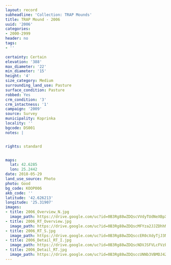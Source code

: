 ```yaml
---
layout: record
subheadline: 'Collection: TRAP Mounds'
title: TRAP Mound - 2006
uuid: '2006'
categories:
- 2000-2999
header: no
tags:
- ''

certainty: Certain
elevation: '388'
max_diameter: '22'
min_diameter: '15'
height: '4'
size_category: Medium
surrounding_land_use: Pasture
surface_condition: Pasture
robbed: Yes
crm_condition: '3'
crm_intactness: '1'
campaign: '2009'
source: Survey
municipality: Koprinka
locality: ''
bgcode: DS001
notes: |


rights: standard


maps:
  lat: 42.6285
  lon: 25.2442
date: 2018-05-29
land_use_source: Photo
photo: Good
bg_code: KOOP006
akb_code: ''
latitude: '42.626213'
longitude: '25.31907'
images:
- title: 2006_Overview_N.jpg
  image_path: https://drive.google.com/uc?id=0B3Rg88wZDQscVVdyTUdNeXBpX3c
- title: 2006_RT_Overview.jpg
  image_path: https://drive.google.com/uc?id=0B3Rg88wZDQscMFYza2JJZDhhNWM
- title: 2006_RT_S.jpg
  image_path: https://drive.google.com/uc?id=0B3Rg88wZDQsccER0cXdyTjJ3Nmc
- title: 2006_Detail_RT_I.jpg
  image_path: https://drive.google.com/uc?id=0B3Rg88wZDQscNDVJSFVLcFVzbEk
- title: 2006_Detail_RT.jpg
  image_path: https://drive.google.com/uc?id=0B3Rg88wZDQsccUNNb3VBMDJ4ZU0
---
```

